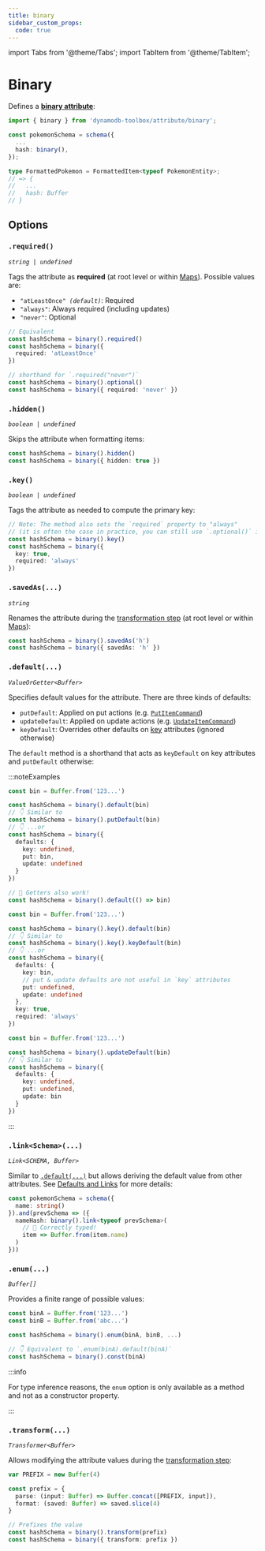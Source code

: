 ```yaml
---
title: binary
sidebar_custom_props:
  code: true
---
```


import Tabs from '@theme/Tabs';
import TabItem from '@theme/TabItem';

# Binary

Defines a [**binary attribute**](https://docs.aws.amazon.com/amazondynamodb/latest/developerguide/HowItWorks.NamingRulesDataTypes.html#HowItWorks.DataTypes):

```ts
import { binary } from 'dynamodb-toolbox/attribute/binary';

const pokemonSchema = schema({
  ...
  hash: binary(),
});

type FormattedPokemon = FormattedItem<typeof PokemonEntity>;
// => {
//   ...
//   hash: Buffer
// }
```

## Options

### `.required()`

<p style={{ marginTop: '-15px' }}><i><code>string | undefined</code></i></p>

Tags the attribute as **required** (at root level or within [Maps](../11-map/index.md)). Possible values are:

- <code>"atLeastOnce" <i>(default)</i></code>: Required
- `"always"`: Always required (including updates)
- `"never"`: Optional

```ts
// Equivalent
const hashSchema = binary().required()
const hashSchema = binary({
  required: 'atLeastOnce'
})

// shorthand for `.required("never")`
const hashSchema = binary().optional()
const hashSchema = binary({ required: 'never' })
```

### `.hidden()`

<p style={{ marginTop: '-15px' }}><i><code>boolean | undefined</code></i></p>

Skips the attribute when formatting items:

```ts
const hashSchema = binary().hidden()
const hashSchema = binary({ hidden: true })
```

### `.key()`

<p style={{ marginTop: '-15px' }}><i><code>boolean | undefined</code></i></p>

Tags the attribute as needed to compute the primary key:

```ts
// Note: The method also sets the `required` property to "always"
// (it is often the case in practice, you can still use `.optional()` if needed)
const hashSchema = binary().key()
const hashSchema = binary({
  key: true,
  required: 'always'
})
```

### `.savedAs(...)`

<p style={{ marginTop: '-15px' }}><i><code>string</code></i></p>

Renames the attribute during the [transformation step](../14-actions/1-parse.md) (at root level or within [Maps](../11-map/index.md)):

```ts
const hashSchema = binary().savedAs('h')
const hashSchema = binary({ savedAs: 'h' })
```

### `.default(...)`

<p style={{ marginTop: '-15px' }}><i><code>ValueOrGetter&lt;Buffer&gt;</code></i></p>

Specifies default values for the attribute. There are three kinds of defaults:

- `putDefault`: Applied on put actions (e.g. [`PutItemCommand`](../../3-entities/3-actions/2-put-item/index.md))
- `updateDefault`: Applied on update actions (e.g. [`UpdateItemCommand`](../../3-entities/3-actions/3-update-item/index.md))
- `keyDefault`: Overrides other defaults on [key](#key) attributes (ignored otherwise)

The `default` method is a shorthand that acts as `keyDefault` on key attributes and `putDefault` otherwise:

:::noteExamples

<Tabs>
<TabItem value="put" label="Put">

```ts
const bin = Buffer.from('123...')

const hashSchema = binary().default(bin)
// 👇 Similar to
const hashSchema = binary().putDefault(bin)
// 👇 ...or
const hashSchema = binary({
  defaults: {
    key: undefined,
    put: bin,
    update: undefined
  }
})

// 🙌 Getters also work!
const hashSchema = binary().default(() => bin)
```

</TabItem>
<TabItem value="key" label="Key">

```ts
const bin = Buffer.from('123...')

const hashSchema = binary().key().default(bin)
// 👇 Similar to
const hashSchema = binary().key().keyDefault(bin)
// 👇 ...or
const hashSchema = binary({
  defaults: {
    key: bin,
    // put & update defaults are not useful in `key` attributes
    put: undefined,
    update: undefined
  },
  key: true,
  required: 'always'
})
```

</TabItem>
<TabItem value="update" label="Update">

```ts
const bin = Buffer.from('123...')

const hashSchema = binary().updateDefault(bin)
// 👇 Similar to
const hashSchema = binary({
  defaults: {
    key: undefined,
    put: undefined,
    update: bin
  }
})
```

</TabItem>
</Tabs>

:::

### `.link<Schema>(...)`

<p style={{ marginTop: '-15px' }}><i><code>Link&lt;SCHEMA, Buffer&gt;</code></i></p>

Similar to [`.default(...)`](#default) but allows deriving the default value from other attributes. See [Defaults and Links](../3-defaults-and-links/index.md) for more details:

```ts
const pokemonSchema = schema({
  name: string()
}).and(prevSchema => ({
  nameHash: binary().link<typeof prevSchema>(
    // 🙌 Correctly typed!
    item => Buffer.from(item.name)
  )
}))
```

### `.enum(...)`

<p style={{ marginTop: '-15px' }}><i><code>Buffer[]</code></i></p>

Provides a finite range of possible values:

```ts
const binA = Buffer.from('123...')
const binB = Buffer.from('abc...')

const hashSchema = binary().enum(binA, binB, ...)

// 👇 Equivalent to `.enum(binA).default(binA)`
const hashSchema = binary().const(binA)
```

:::info

For type inference reasons, the `enum` option is only available as a method and not as a constructor property.

:::

### `.transform(...)`

<p style={{ marginTop: '-15px' }}><i><code>Transformer&lt;Buffer&gt;</code></i></p>

Allows modifying the attribute values during the [transformation step](../14-actions/1-parse.md):

```ts
var PREFIX = new Buffer(4)

const prefix = {
  parse: (input: Buffer) => Buffer.concat([PREFIX, input]),
  format: (saved: Buffer) => saved.slice(4)
}

// Prefixes the value
const hashSchema = binary().transform(prefix)
const hashSchema = binary({ transform: prefix })
```
